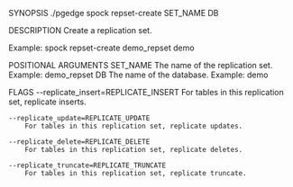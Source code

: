 
SYNOPSIS
    ./pgedge spock repset-create SET_NAME DB <flags>

DESCRIPTION
    Create a replication set. 

Example: spock repset-create demo_repset demo

POSITIONAL ARGUMENTS
    SET_NAME
        The name of the replication set. Example: demo_repset
    DB
        The name of the database. Example: demo

FLAGS
    --replicate_insert=REPLICATE_INSERT
        For tables in this replication set, replicate inserts.
    
    --replicate_update=REPLICATE_UPDATE
        For tables in this replication set, replicate updates.
    
    --replicate_delete=REPLICATE_DELETE
        For tables in this replication set, replicate deletes.
    
    --replicate_truncate=REPLICATE_TRUNCATE
        For tables in this replication set, replicate truncate.
    
